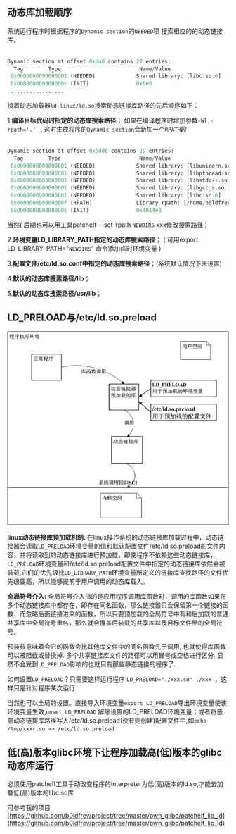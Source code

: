 ## 动态库加载顺序

系统运行程序时根据程序的`Dynamic section`的`NEEDED`项 搜索相应的的动态链接库。


```python

Dynamic section at offset 0xda0 contains 27 entries:
  Tag        Type                         Name/Value
 0x0000000000000001 (NEEDED)             Shared library: [libc.so.6]
 0x000000000000000c (INIT)               0x6e8
 .................

```

接着动态加载器`ld-linux/ld.so`搜索动态链接库路径的先后顺序如下：
 
1.**编译目标代码时指定的动态库搜索路径**； 如果在编译程序时增加参数`-Wl,-rpath='.' ` , 这时生成程序的`Dynamic section`会新加一个`RPATH`段

```python

Dynamic section at offset 0x5dd8 contains 29 entries:
  Tag        Type                         Name/Value
 0x0000000000000001 (NEEDED)             Shared library: [libunicorn.so.1]
 0x0000000000000001 (NEEDED)             Shared library: [libpthread.so.0]
 0x0000000000000001 (NEEDED)             Shared library: [libstdc++.so.6]
 0x0000000000000001 (NEEDED)             Shared library: [libgcc_s.so.1]
 0x0000000000000001 (NEEDED)             Shared library: [libc.so.6]
 0x000000000000000f (RPATH)              Library rpath: [/home/b0ldfrev/ctf_lib/./lib]
 0x000000000000000c (INIT)               0x4014e8


```
当然( 后期也可以用工具patchelf --set-rpath `NEWDIRS` xxx修改搜索路径 )


2.**环境变量LD_LIBRARY_PATH指定的动态库搜索路径**； ( 可用export LD_LIBRARY_PATH="`NEWDIRS`" 命令添加临时环境变量 )

3.**配置文件/etc/ld.so.conf中指定的动态库搜索路径**；(系统默认情况下未设置)

4.**默认的动态库搜索路径/lib**；

5.**默认的动态库搜索路径/usr/lib**；


## LD_PRELOAD与/etc/ld.so.preload
 
![](../pic/libc/1.png)

**linux动态链接库预加载机制:**
在linux操作系统的动态链接库加载过程中，动态链接器会读取`LD_PRELOAD`环境变量的值和默认配置文件/etc/ld.so.preload的文件内容，并将读取到的动态链接库进行预加载，即使程序不依赖这些动态链接库，`LD_PRELOAD`环境变量和/etc/ld.so.preload配置文件中指定的动态链接库依然会被装载,它们的优先级比`LD_LIBRARY_PATH`环境变量所定义的链接库查找路径的文件优先级要高，所以能够提前于用户调用的动态库载入。

**全局符号介入:**
全局符号介入指的是应用程序调用库函数时，调用的库函数如果在多个动态链接库中都存在，即存在同名函数，那么链接器只会保留第一个链接的函数，而忽略后面链接进来的函数，所以只要预加载的全局符号中有和后加载的普通共享库中全局符号重名，那么就会覆盖后装载的共享库以及目标文件里的全局符号。

预装载意味着会它的函数会比其他库文件中的同名函数先于调用, 也就使得库函数可以被阻截或替换掉. 多个共享链接库文件的路径可以用冒号或空格进行区分. 显然不会受到`LD_PRELOAD`影响的也就只有那些静态链接的程序了.

如何设置`LD_PRELOAD`？只需要这样运行程序 `LD_PRELOAD="./xxx.so" ./xxx `，这样只是针对程序某次运行

当然也可以全局的设置。直接导入环境变量`export LD_PRELOAD`导出环境变量使该环境变量生效,`unset LD_PRELOAD` 解除设置的LD_PRELOAD环境变量；或者将恶意动态链接库路径写入/etc/ld.so.preload(没有则创建)配置文件中,如`echo /tmp/xxxr.so >> /etc/ld.so.preload`


## 低(高)版本glibc环境下让程序加载高(低)版本的glibc动态库运行

必须使用patchelf工具手动改变程序的interpreter为低(高)版本的ld.so,才能去加载低(高)版本的libc.so库

可参考我的项目[https://github.com/b0ldfrev/project/tree/master/pwn_glibc/patchelf_lib_ld](https://github.com/b0ldfrev/project/tree/master/pwn_glibc/patchelf_lib_ld)

